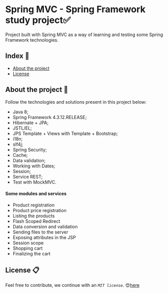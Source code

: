 # Spring MVC - Spring Framework study project:white_check_mark:

Project built with Spring MVC as a way of learning and testing some Spring Framework technologies.

## Index :pushpin:
- [About the project](#about)
- [License](#license)

## About the project <a name="about"></a> :link:

Follow the technologies and solutions present in this project below:

- Java 8;
- Spring Framework 4.3.12.RELEASE;
- Hibernate + JPA;
- JSTL/EL;
- JPS Template + Views with Template + Bootstrap;
- i18n;
- slf4j;
- Spring Security;
- Cache;
- Data validation;
- Working with Dates;
- Session;
- Service REST;
- Test with MockMVC.

#### Some modules and services

- Product registration
- Product price registration
- Listing the products
- Flash Scoped Redirect
- Data conversion and validation
- Sending files to the server
- Exposing attributes in the JSP
- Session scope
- Shopping cart
- Finalizing the cart

## License <a name="license"></a> :clipboard:

Feel free to contribute, we continue with an _`MIT license`_. :heart_eyes:[here](https://github.com/mupezzuol/springMVC2/blob/master/LICENSE)